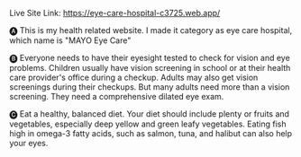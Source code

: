 Live Site Link: https://eye-care-hospital-c3725.web.app/

🅐 This is my health related website. I made it category as eye care hospital, which name is "MAYO Eye Care"

🅑 Everyone needs to have their eyesight tested to check for vision and eye problems. Children usually have vision screening in school or at their health care provider's office during a checkup. Adults may also get vision screenings during their checkups. But many adults need more than a vision screening. They need a comprehensive dilated eye exam.

🅒 Eat a healthy, balanced diet. Your diet should include plenty or fruits and vegetables, especially deep yellow and green leafy vegetables. Eating fish high in omega-3 fatty acids, such as salmon, tuna, and halibut can also help your eyes.
